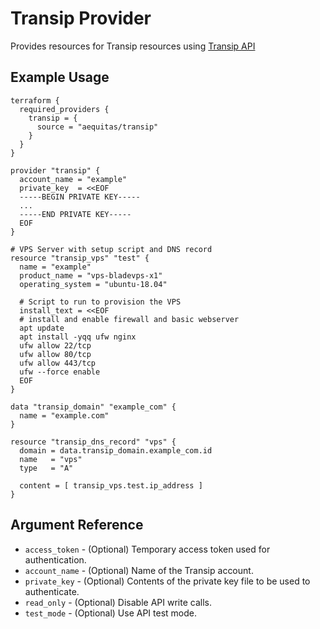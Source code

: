 # Transip Provider

Provides resources for Transip resources using [Transip API](https://www.transip.eu/transip/api/)

## Example Usage

```hcl
terraform {
  required_providers {
    transip = {
      source = "aequitas/transip"
    }
  }
}

provider "transip" {
  account_name = "example"
  private_key  = <<EOF
  -----BEGIN PRIVATE KEY-----
  ...
  -----END PRIVATE KEY-----
  EOF
}

# VPS Server with setup script and DNS record
resource "transip_vps" "test" {
  name = "example"
  product_name = "vps-bladevps-x1"
  operating_system = "ubuntu-18.04"

  # Script to run to provision the VPS
  install_text = <<EOF
  # install and enable firewall and basic webserver
  apt update
  apt install -yqq ufw nginx
  ufw allow 22/tcp
  ufw allow 80/tcp
  ufw allow 443/tcp
  ufw --force enable
  EOF
}

data "transip_domain" "example_com" {
  name = "example.com"
}

resource "transip_dns_record" "vps" {
  domain = data.transip_domain.example_com.id
  name   = "vps"
  type   = "A"

  content = [ transip_vps.test.ip_address ]
}
```

## Argument Reference

* `access_token` - (Optional) Temporary access token used for authentication.
* `account_name` - (Optional) Name of the Transip account.
* `private_key` - (Optional) Contents of the private key file to be used to authenticate.
* `read_only` - (Optional) Disable API write calls.
* `test_mode` - (Optional) Use API test mode.